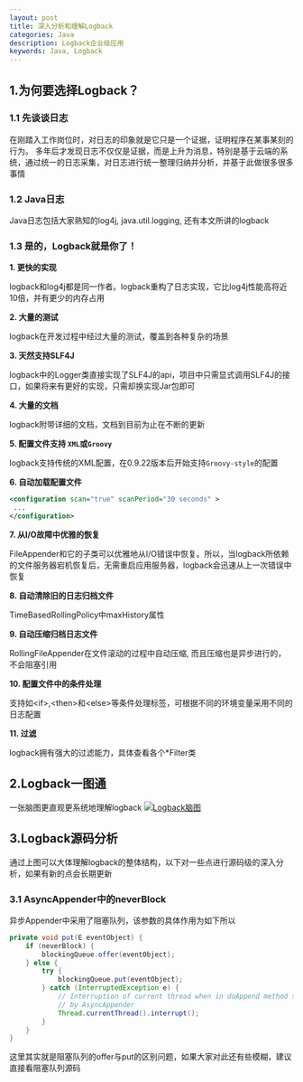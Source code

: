 ```yaml
---
layout: post
title: 深入分析和理解Logback
categories: Java
description: Logback企业级应用
keywords: Java, Logback
---
```


## 1.为何要选择Logback？

### 1.1 先谈谈日志
在刚踏入工作岗位时，对日志的印象就是它只是一个证据，证明程序在某事某刻的行为。
多年后才发现日志不仅仅是证据，而是上升为消息，特别是基于云端的系统，通过统一的日志采集，对日志进行统一整理归纳并分析，并基于此做很多很多事情

### 1.2 Java日志
Java日志包括大家熟知的log4j, java.util.logging, 还有本文所讲的logback

### 1.3 是的，Logback就是你了！

**1. 更快的实现**

   logback和log4j都是同一作者。logback重构了日志实现，它比log4j性能高将近10倍，并有更少的内存占用

**2. 大量的测试**

   logback在开发过程中经过大量的测试，覆盖到各种复杂的场景

**3. 天然支持SLF4J**

   logback中的Logger类直接实现了SLF4J的api，项目中只需显式调用SLF4J的接口，如果将来有更好的实现，只需却换实现Jar包即可

**4. 大量的文档**

   logback附带详细的文档，文档到目前为止在不断的更新

**5. 配置文件支持 ``XML``或``Groovy``**

   logback支持传统的XML配置，在0.9.22版本后开始支持``Groovy-style``的配置

**6. 自动加载配置文件**

```xml
<configuration scan="true" scanPeriod="30 seconds" > 
 ...
</configuration> 
```

**7. 从I/O故障中优雅的恢复**

   FileAppender和它的子类可以优雅地从I/O错误中恢复。所以，当logback所依赖的文件服务器宕机恢复后，无需重启应用服务器，logback会迅速从上一次错误中恢复

**8. 自动清除旧的日志归档文件**

   TimeBasedRollingPolicy中maxHistory属性
   
**9. 自动压缩归档日志文件**

   RollingFileAppender在文件滚动的过程中自动压缩, 而且压缩也是异步进行的，不会阻塞引用

**10. 配置文件中的条件处理**

   支持如\<if\>,\<then\>和\<else\>等条件处理标签，可根据不同的环境变量采用不同的日志配置

**11. 过滤**

   logback拥有强大的过滤能力，具体查看各个\*Filter类

## 2.Logback一图通
一张脑图更直观更系统地理解logback
[![Logback脑图](http://images.aoaojava.com/blog/logback.png)](http://images.aoaojava.com/blog/logback.png)

## 3.Logback源码分析
通过上图可以大体理解logback的整体结构，以下对一些点进行源码级的深入分析，如果有新的点会长期更新
### 3.1 AsyncAppender中的neverBlock
异步Appender中采用了阻塞队列，该参数的具体作用为如下所以

```java
private void put(E eventObject) {
    if (neverBlock) {
        blockingQueue.offer(eventObject);
    } else {
        try {
            blockingQueue.put(eventObject);
        } catch (InterruptedException e) {
            // Interruption of current thread when in doAppend method should not be consumed
            // by AsyncAppender
            Thread.currentThread().interrupt();
        }
    }
} 
```  

这里其实就是阻塞队列的offer与put的区别问题，如果大家对此还有些模糊，建议直接看阻塞队列源码